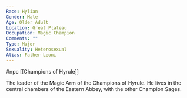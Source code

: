 ```yaml
---
Race: Hylian
Gender: Male
Age: Older Adult
Location: Great Plateau
Occupation: Magic Champion
Comments: ""
Type: Major
Sexuality: Heterosexual
Alias: Father Leoni
---
```

 #npc [[Champions of Hyrule]]

The leader of the Magic Arm of the Champions of Hyrule. He lives in the central chambers of the Eastern Abbey, with the other Champion Sages.
